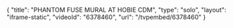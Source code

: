 {
    "title": "PHANTOM FUSE MURAL AT HOBIE CDM",
    "type": "solo",
    "layout": "iframe-static",
    "videoId": "6378460",
    "url": "\/tvpembed\/6378460"
}
